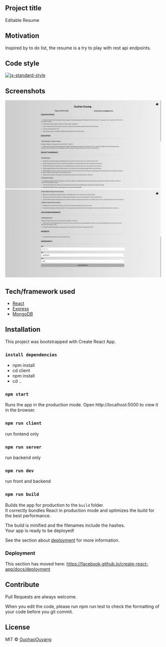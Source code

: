 ## Project title
Editable Resume

## Motivation
Inspired by to do list, the resume is a try to play with rest api endpoints. 

## Code style
[![js-standard-style](https://img.shields.io/badge/code%20style-standard-brightgreen.svg?style=flat)](https://github.com/feross/standard)
 
## Screenshots
![screenshot1](/client/src/components/bgImages/screenshot1.png?raw=true "Optional Title")
![screenshot2](/client/src/components/bgImages/screenshot2.png?raw=true "Optional Title")

## Tech/framework used
- [React](https://reactjs.org/)
- [Express](https://expressjs.com/)
- [MongoDB](https://www.mongodb.com/cloud/atlas)

## Installation
This project was bootstrapped with Create React App.

### `install dependencies`
- npm install
- cd client 
- npm install
- cd ..

### `npm start`
Runs the app in the production mode.
Open http://localhost:5000 to view it in the browser.

### `npm run client`
run fontend only

### `npm run server`
run backend only

### `npm run dev`
run front and backend

### `npm run build`

Builds the app for production to the `build` folder.<br />
It correctly bundles React in production mode and optimizes the build for the best performance.

The build is minified and the filenames include the hashes.<br />
Your app is ready to be deployed!

See the section about [deployment](https://facebook.github.io/create-react-app/docs/deployment) for more information.

### Deployment

This section has moved here: https://facebook.github.io/create-react-app/docs/deployment

## Contribute

Pull Requests are always welcome.

When you edit the code, please run npm run test to check the formatting of your code before you git commit.


## License

MIT © [GuohaoOuyang]()
